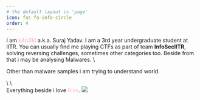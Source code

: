 ```yaml
---
# the default layout is 'page'
icon: fas fa-info-circle
order: 4
---
```

I am <span style="color:pink">**k4n3ki**</span> a.k.a. Suraj Yadav. I am a 3rd year undergraduate student at IITR. You can usually find me playing CTFs as part of team **InfoSecIITR**, solving reversing challenges, sometimes other categories too. Beside from that i may be analysing Malwares. \

Other than malware samples i am trying to understand world.


\ 
\ 
\
Everything beside i love <span style="color:pink">Rize</span>.
<img src="https://static.wikia.nocookie.net/tokyoghoul/images/3/36/Rize_anime_design_front_view.png/revision/latest/scale-to-width-down/300?cb=20140601194539">
